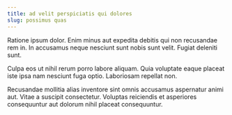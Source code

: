 ```yaml
---
title: ad velit perspiciatis qui dolores
slug: possimus quas
---
```


Ratione ipsum dolor. Enim minus aut expedita debitis qui non recusandae rem in. In accusamus neque nesciunt sunt nobis sunt velit. Fugiat deleniti sunt.

Culpa eos ut nihil rerum porro labore aliquam. Quia voluptate eaque placeat iste ipsa nam nesciunt fuga optio. Laboriosam repellat non.

Recusandae mollitia alias inventore sint omnis accusamus aspernatur animi aut. Vitae a suscipit consectetur. Voluptas reiciendis et asperiores consequuntur aut dolorum nihil placeat consequuntur.
